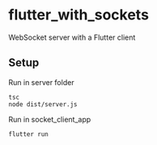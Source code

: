 # flutter_with_sockets
WebSocket server with a Flutter client

## Setup
Run in server folder
```console
tsc
node dist/server.js
```
Run in socket_client_app
```console
flutter run
```
